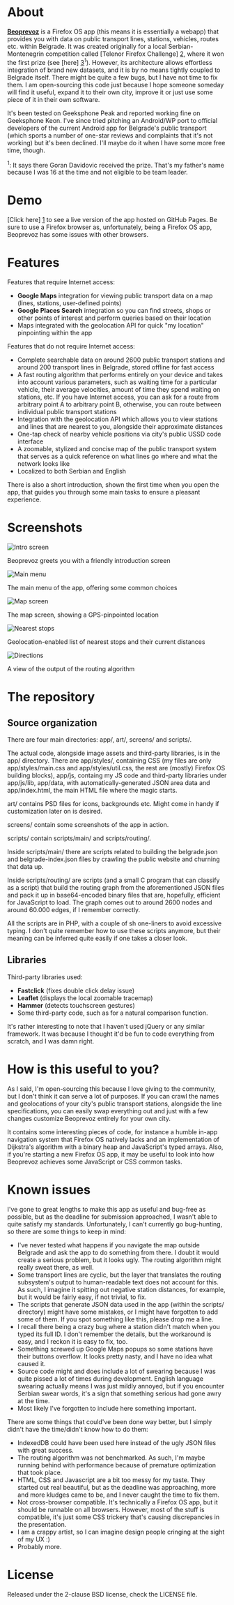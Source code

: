 # About

[**Beoprevoz**][1] is a Firefox OS app (this means it is essentially a webapp) 
that provides you with data on public transport lines, stations, vehicles, 
routes etc. within Belgrade. It was created originally for a local 
Serbian-Montenegrin competition called [Telenor Firefox Challenge] [2], 
where it won the first prize (see [here] [3]<sup>1</sup>). 
However, its architecture allows effortless integration of brand new 
datasets, and it is by no means tightly coupled to Belgrade itself. There 
might be quite a few bugs, but I have not time to fix them. I am 
open-sourcing this code just because I hope someone someday will find it 
useful, expand it to their own city, improve it or just use some piece of it 
in their own software.

[1]: https://marketplace.firefox.com/app/beoprevoz
[2]: http://www.telenor.rs/en/About-Telenor/Media-Centre/Press-release/Telenor-s-Firefox-Challenge-for-best-app-for-Firefox-OS/?pn=4
[3]: http://www.telenor.rs/en/About-Telenor/Media-Centre/Press-release/Telenor-awarded-5000-euros-for-the-best-application-at-the-competition-Firefox-challenge/?pn=1

It's been tested on Geeksphone Peak and reported working fine on Geeksphone 
Keon. I've since tried pitching an Android/WP port to official developers of 
the current Android app for Belgrade's public transport (which sports a number 
of one-star reviews and complaints that it's not working) but it's been 
declined. I'll maybe do it when I have some more free time, though.

<sup>1</sup>: It says there Goran Davidovic received the prize. That's my 
father's name because I was 16 at the time and not eligible to be team leader.

# Demo

[Click here] [1] to see a live version of the app hosted on GitHub Pages. Be 
sure to use a Firefox browser as, unfortunately, being a Firefox OS app, 
Beoprevoz has some issues with other browsers.

[1]: https://geomaster.github.io/beoprevoz

# Features

Features that require Internet access:

  * **Google Maps** integration for viewing public transport data on a map 
    (lines, stations, user-defined points)
  * **Google Places Search** integration so you can find streets, shops or 
    other points of interest and perform queries based on their location
  * Maps integrated with the geolocation API for quick "my location" 
    pinpointing within the app
    
Features that do not require Internet access:

  * Complete searchable data on around 2600 public transport stations and 
    around 200 transport lines in Belgrade, stored offline for fast access
  * A fast routing algorithm that performs entirely on your device and takes 
    into account various parameters, such as waiting time for a particular 
    vehicle, their average velocities, amount of time they spend waiting on 
    stations, etc. If you have Internet access, you can ask for a route from 
    arbitrary point A to arbitrary point B, otherwise, you can route between 
    individual public transport stations
  * Integration with the geolocation API which allows you to view stations and 
    lines that are nearest to you, alongside their approximate distances
  * One-tap check of nearby vehicle positions via city's public USSD code 
    interface
  * A zoomable, stylized and concise map of the public transport system that 
    serves as a quick reference on what lines go where and what the network 
    looks like
  * Localized to both Serbian and English
    
There is also a short introduction, shown the first time when you open the 
app, that guides you through some main tasks to ensure a pleasant experience.

# Screenshots

![Intro screen](screens/intro-en.png)

Beoprevoz greets you with a friendly introduction screen

![Main menu](screens/menu-en.png)

The main menu of the app, offering some common choices

![Map screen](screens/map-en.png)

The map screen, showing a GPS-pinpointed location

![Nearest stops](screens/network-en.png)

Geolocation-enabled list of nearest stops and their current distances

![Directions](screens/directions-en.png)

A view of the output of the routing algorithm

# The repository

## Source organization 

There are four main directories: app/, art/, screens/ and scripts/.

The actual code, alongside image assets and third-party libraries, is in the 
app/ directory. There are app/styles/, containing CSS (my files are only 
app/styles/main.css and app/styles/util.css, the rest are (mostly) Firefox OS 
building blocks), app/js, containg my JS code and third-party libraries under 
app/js/lib, app/data, with automatically-generated JSON area data and 
app/index.html, the main HTML file where the magic starts.

art/ contains PSD files for icons, backgrounds etc. Might come in handy if 
customization later on is desired.

screens/ contain some screenshots of the app in action.

scripts/ contain scripts/main/ and scripts/routing/.

Inside scripts/main/ there are scripts related to building the belgrade.json 
and belgrade-index.json files by crawling the public website and churning 
that data up.

Inside scripts/routing/ are scripts (and a small C program that can classify 
as a script) that build the routing graph from the aforementioned JSON files 
and pack it up in base64-encoded binary files that are, hopefully, efficient 
for JavaScript to load. The graph comes out to around 2600 nodes and around 
60.000 edges, if I remember correctly. 

All the scripts are in PHP, with a couple of sh one-liners to avoid excessive 
typing. I don't quite remember how to use these scripts anymore, but their 
meaning can be inferred quite easily if one takes a closer look.

## Libraries

Third-party libraries used:
  * **Fastclick** (fixes double click delay issue)
  * **Leaflet** (displays the local zoomable tracemap)
  * **Hammer** (detects touchscreen gestures)
  * Some third-party code, such as for a natural comparison function.

It's rather interesting to note that I haven't used jQuery or any similar 
framework. It was because I thought it'd be fun to code everything from 
scratch, and I was damn right.

# How is this useful to you?

As I said, I'm open-sourcing this because I love giving to the community, but 
I don't think it can serve a lot of purposes. If you can crawl the names and 
geolocations of your city's public transport stations, alongside the line 
specifications, you can easily swap everything out and just with a few changes 
customize Beoprevoz entirely for your own city.

It contains some interesting pieces of code, for instance a humble in-app 
navigation system that Firefox OS natively lacks and an implementation of 
Dijkstra's algorithm with a binary heap and JavaScript's typed arrays. Also, 
if you're starting a new Firefox OS app, it may be useful to look into how 
Beoprevoz achieves some JavaScript or CSS common tasks.

# Known issues

I've gone to great lengths to make this app as useful and bug-free as 
possible, but as the deadline for submission approached, I wasn't able to 
quite satisfy my standards. Unfortunately, I can't currently go bug-hunting, 
so there are some things to keep in mind:

  * I've never tested what happens if you navigate the map outside Belgrade 
    and ask the app to do something from there. I doubt it would create a 
    serious problem, but it looks ugly. The routing algorithm might really 
    sweat there, as well.
  * Some transport lines are cyclic, but the layer that translates the routing 
    subsystem's output to human-readable text does not account for this. As 
    such, I imagine it spitting out negative station distances, for example, but 
    it would be fairly easy, if not trivial, to fix.
  * The scripts that generate JSON data used in the app (within the scripts/ 
    directory) might have some mistakes, or I might have forgotten to add some 
    of them. If you spot something like this, please drop me a line.
  * I recall there being a crazy bug where a station didn't match when you 
    typed its full ID. I don't remember the details, but the workaround is easy, 
    and I reckon it is easy to fix, too.
  * Something screwed up Google Maps popups so some stations have their buttons 
    overflow. It looks pretty nasty, and I have no idea what caused it.
  * Source code might and does include a lot of swearing because I was quite 
    pissed a lot of times during development. English language swearing 
    actually means I was just mildly annoyed, but if you encounter Serbian swear 
    words, it's a sign that something serious had gone awry at the time.
  * Most likely I've forgotten to include here something important.
  
There are some things that could've been done way better, but I simply didn't 
have the time/didn't know how to do them:

  * IndexedDB could have been used here instead of the ugly JSON files with 
    great success.
  * The routing algorithm was not benchmarked. As such, I'm maybe running 
    behind with performance because of premature optimization that took place.
  * HTML, CSS and Javascript are a bit too messy for my taste. They started 
    out real beautiful, but as the deadline was approaching, more and more 
    kludges came to be, and I never caught the time to fix them.
  * Not cross-browser compatible. It's technically a Firefox OS app, but it 
    should be runnable on all browsers. However, most of the stuff is 
    compatible, it's just some CSS trickery that's causing discrepancies in the 
    presentation.
  * I am a crappy artist, so I can imagine design people cringing at the sight 
    of my UX :)
  * Probably more.
  
# License

Released under the 2-clause BSD license, check the LICENSE file.

